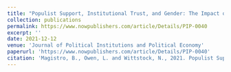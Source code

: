 ```yaml
---
title: "Populist Support, Institutional Trust, and Gender: The Impact of Foreign-Imposed Austerity During the European Debt Crisis."
collection: publications
permalink: https://www.nowpublishers.com/article/Details/PIP-0040
excerpt: ''
date: 2021-12-12
venue: 'Journal of Political Institutions and Political Economy'
paperurl: 'https://www.nowpublishers.com/article/Details/PIP-0040'
citation: 'Magistro, B., Owen, L. and Wittstock, N., 2021. Populist Support, Institutional Trust, and Gender: The Impact of Foreign-Imposed Austerity During the European Debt Crisis. Journal of Political Institutions and Political Economy, 2(3), pp.329-346.'
---
```

